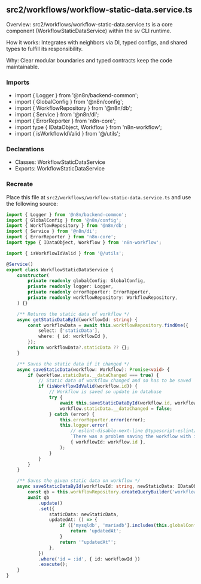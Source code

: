 ## src2/workflows/workflow-static-data.service.ts

Overview: src2/workflows/workflow-static-data.service.ts is a core component (WorkflowStaticDataService) within the sv CLI runtime.

How it works: Integrates with neighbors via DI, typed configs, and shared types to fulfill its responsibility.

Why: Clear modular boundaries and typed contracts keep the code maintainable.

### Imports

- import { Logger } from '@n8n/backend-common';
- import { GlobalConfig } from '@n8n/config';
- import { WorkflowRepository } from '@n8n/db';
- import { Service } from '@n8n/di';
- import { ErrorReporter } from 'n8n-core';
- import type { IDataObject, Workflow } from 'n8n-workflow';
- import { isWorkflowIdValid } from '@/utils';

### Declarations

- Classes: WorkflowStaticDataService
- Exports: WorkflowStaticDataService

### Recreate

Place this file at `src2/workflows/workflow-static-data.service.ts` and use the following source:

```ts
import { Logger } from '@n8n/backend-common';
import { GlobalConfig } from '@n8n/config';
import { WorkflowRepository } from '@n8n/db';
import { Service } from '@n8n/di';
import { ErrorReporter } from 'n8n-core';
import type { IDataObject, Workflow } from 'n8n-workflow';

import { isWorkflowIdValid } from '@/utils';

@Service()
export class WorkflowStaticDataService {
	constructor(
		private readonly globalConfig: GlobalConfig,
		private readonly logger: Logger,
		private readonly errorReporter: ErrorReporter,
		private readonly workflowRepository: WorkflowRepository,
	) {}

	/** Returns the static data of workflow */
	async getStaticDataById(workflowId: string) {
		const workflowData = await this.workflowRepository.findOne({
			select: ['staticData'],
			where: { id: workflowId },
		});
		return workflowData?.staticData ?? {};
	}

	/** Saves the static data if it changed */
	async saveStaticData(workflow: Workflow): Promise<void> {
		if (workflow.staticData.__dataChanged === true) {
			// Static data of workflow changed and so has to be saved
			if (isWorkflowIdValid(workflow.id)) {
				// Workflow is saved so update in database
				try {
					await this.saveStaticDataById(workflow.id, workflow.staticData);
					workflow.staticData.__dataChanged = false;
				} catch (error) {
					this.errorReporter.error(error);
					this.logger.error(
						// eslint-disable-next-line @typescript-eslint/no-unsafe-member-access
						`There was a problem saving the workflow with id "${workflow.id}" to save changed Data: "${error.message}"`,
						{ workflowId: workflow.id },
					);
				}
			}
		}
	}

	/** Saves the given static data on workflow */
	async saveStaticDataById(workflowId: string, newStaticData: IDataObject): Promise<void> {
		const qb = this.workflowRepository.createQueryBuilder('workflow');
		await qb
			.update()
			.set({
				staticData: newStaticData,
				updatedAt: () => {
					if (['mysqldb', 'mariadb'].includes(this.globalConfig.database.type)) {
						return 'updatedAt';
					}
					return '"updatedAt"';
				},
			})
			.where('id = :id', { id: workflowId })
			.execute();
	}
}

```
